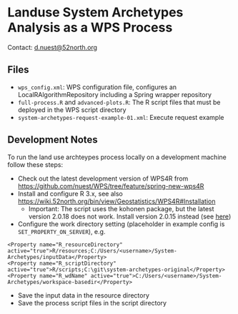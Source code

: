 # Landuse System Archetypes Analysis as a WPS Process

Contact: d.nuest@52north.org

## Files

* `wps_config.xml`: WPS configuration file, configures an LocalRAlgorithmRepository including a Spring wrapper repository
* `full-process.R` and `advanced-plots.R`: The R script files that must be deployed in the WPS script directory
* `system-archetypes-request-example-01.xml`: Execute request example


## Development Notes

To run the land use archteypes process locally on a development machine follow these steps:

* Check out the latest development version of WPS4R from https://github.com/nuest/WPS/tree/feature/spring-new-wps4R
* Install and configure R 3.x, see also https://wiki.52north.org/bin/view/Geostatistics/WPS4R#Installation
  * Important: The script uses the kohonen package, but the latest version 2.0.18 does not work. Install version 2.0.15 instead (see [here](https://github.com/52North/glues-wps/blob/master/WPS4R/system-archetypes-original/full-process.R#L33))
* Configure the work directory setting (placeholder in example config is `SET_PROPERTY_ON_SERVER`), e.g.
```
<Property name="R_resourceDirectory" active="true">R/resources;C:/Users/<username>/System-Archetypes/inputData</Property>
<Property name="R_scriptDirectory" active="true">R/scripts;C:\git\system-archetypes-original</Property>
<Property name="R_wdName" active="true">C:/Users/<username>/System-Archetypes/workspace-basedir</Property>
```
* Save the input data in the resource directory
* Save the process script files in the script directory
